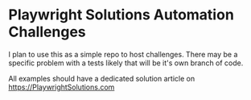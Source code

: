 # Playwright Solutions Automation Challenges

I plan to use this as a simple repo to host challenges. There may be a specific problem with a tests likely that will be it's own branch of code.

All examples should have a dedicated solution article on <https://PlaywrightSolutions.com>
